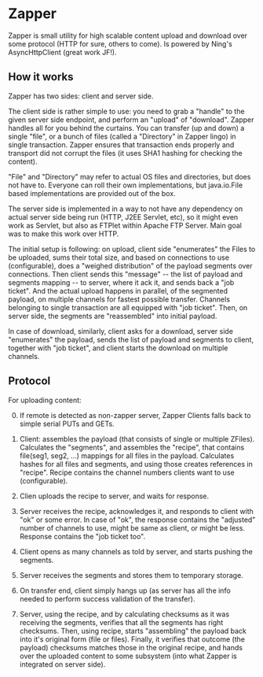 Zapper
======

Zapper is small utility for high scalable content upload and download over some protocol (HTTP for sure, others to come). Is powered by Ning's AsyncHttpClient (great work JF!).

How it works
------------

Zapper has two sides: client and server side.

The client side is rather simple to use: you need to grab a "handle" to the given server side endpoint, and perform an "upload" of "download". Zapper handles all for you behind the curtains. You can transfer (up and down) a single "file", or a bunch of files (called a "Directory" in Zapper lingo) in single transaction. Zapper ensures that transaction ends properly and transport did not corrupt the files (it uses SHA1 hashing for checking the content).

"File" and "Directory" may refer to actual OS files and directories, but does not have to. Everyone can roll their own implementations, but java.io.File based implementations are provided out of the box.

The server side is implemented in a way to not have any dependency on actual server side being run (HTTP, J2EE Servlet, etc), so it might even work as Servlet, but also as FTPlet within Apache FTP Server. Main goal was to make this work over HTTP.

The initial setup is following: on upload, client side "enumerates" the Files to be uploaded, sums their total size, and based on connections to use (configurable), does a "weighed distribution" of the payload segments over connections. Then client sends this "message" -- the list of payload and segments mapping -- to server, where it ack it, and sends back a "job ticket". And the actual upload happens in parallel, of the segmented payload, on multiple channels for fastest possible transfer. Channels belonging to single transaction are all equipped with "job ticket". Then, on server side, the segments are "reassembled" into initial payload.

In case of download, similarly, client asks for a download, server side "enumerates" the payload, sends the list of payload and segments to client, together with "job ticket", and client starts the download on multiple channels.

Protocol
--------

For uploading content:

0) If remote is detected as non-zapper server, Zapper Clients falls back to simple serial PUTs and GETs.

1) Client: assembles the payload (that consists of single or multiple ZFiles). Calculates the "segments", and assembles the "recipe", that contains file(seg1, seg2, …) mappings for all files in the payload. Calculates hashes for all files and segments, and using those creates references in "recipe". Recipe contains the channel numbers clients want to use (configurable).

2) Clien uploads the recipe to server, and waits for response.

3) Server receives the recipe, acknowledges it, and responds to client with "ok" or some error. In case of "ok", the response contains the "adjusted" number of channels to use, might be same as client, or might be less. Response contains the "job ticket too".

4) Client opens as many channels as told by server, and starts pushing the segments.

5) Server receives the segments and stores them to temporary storage.

6) On transfer end, client simply hangs up (as server has all the info needed to perform success validation of the transfer).

7) Server, using the recipe, and by calculating checksums as it was receiving the segments, verifies that all the segments has right checksums. Then, using recipe, starts "assembling" the payload back into it's original form (file or files). Finally, it verifies that outcome (the payload) checksums matches those in the original recipe, and hands over the uploaded content to some subsystem (into what Zapper is integrated on server side).
